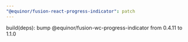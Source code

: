 ```yaml
---
"@equinor/fusion-react-progress-indicator": patch
---
```


build(deps): bump @equinor/fusion-wc-progress-indicator from 0.4.11 to 1.1.0
